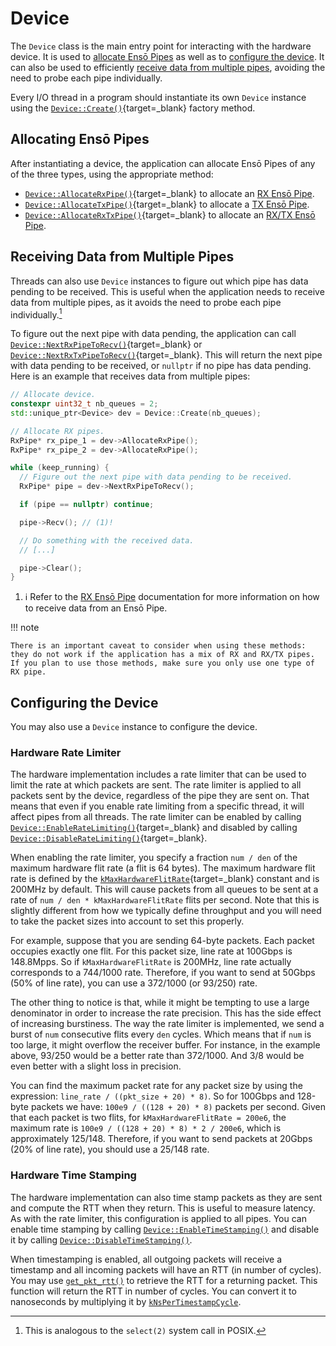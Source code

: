 # Device

The `Device` class is the main entry point for interacting with the hardware device. It is used to [allocate Ensō Pipes](#allocating-ensō-pipes) as well as to [configure the device](#configuring-the-device). It can also be used to efficiently [receive data from multiple pipes](#receiving-data-from-multiple-pipes), avoiding the need to probe each pipe individually.

Every I/O thread in a program should instantiate its own `Device` instance using the [`Device::Create()`](/software/classenso_1_1Device.html#a0680a603967557aef3be2d3c7931967e){target=_blank} factory method.

## Allocating Ensō Pipes

After instantiating a device, the application can allocate Ensō Pipes of any of the three types, using the appropriate method:

- [`Device::AllocateRxPipe()`](/software/classenso_1_1Device.html#a317921d74d678fbd27982d1c995ae9c6){target=_blank} to allocate an [RX Ensō Pipe](rx_enso_pipe.md).
- [`Device::AllocateTxPipe()`](/software/classenso_1_1Device.html#aefb1883e2b2443ffb30e3697fcd8e6bb){target=_blank} to allocate a [TX Ensō Pipe](tx_enso_pipe.md).
- [`Device::AllocateRxTxPipe()`](/software/classenso_1_1Device.html#a44fb96b78e6dc6f0960a5153104f8e19){target=_blank} to allocate an [RX/TX Ensō Pipe](rx_tx_enso_pipe.md).

## Receiving Data from Multiple Pipes

Threads can also use `Device` instances to figure out which pipe has data pending to be received. This is useful when the application needs to receive data from multiple pipes, as it avoids the need to probe each pipe individually.[^1]

[^1]: This is analogous to the `select(2)` system call in POSIX.

To figure out the next pipe with data pending, the application can call [`Device::NextRxPipeToRecv()`](/software/classenso_1_1Device.html#abb95307e3ea14248fc15b250d67c3b0b){target=_blank} or [`Device::NextRxTxPipeToRecv()`](/software/classenso_1_1Device.html#a6ebb5dde347fc643b471ccad63a9ff5a){target=_blank}. This will return the next pipe with data pending to be received, or `nullptr` if no pipe has data pending. Here is an example that receives data from multiple pipes:

```cpp
// Allocate device.
constexpr uint32_t nb_queues = 2;
std::unique_ptr<Device> dev = Device::Create(nb_queues);

// Allocate RX pipes.
RxPipe* rx_pipe_1 = dev->AllocateRxPipe();
RxPipe* rx_pipe_2 = dev->AllocateRxPipe();

while (keep_running) {
  // Figure out the next pipe with data pending to be received.
  RxPipe* pipe = dev->NextRxPipeToRecv();

  if (pipe == nullptr) continue;

  pipe->Recv(); // (1)!

  // Do something with the received data.
  // [...]

  pipe->Clear();
}
```

1. :information_source: Refer to the [RX Ensō Pipe](rx_enso_pipe.md) documentation for more information on how to receive data from an Ensō Pipe.

!!! note

    There is an important caveat to consider when using these methods: they do not work if the application has a mix of RX and RX/TX pipes. If you plan to use those methods, make sure you only use one type of RX pipe.

## Configuring the Device

You may also use a `Device` instance to configure the device.

### Hardware Rate Limiter

The hardware implementation includes a rate limiter that can be used to limit the rate at which packets are sent. The rate limiter is applied to all packets sent by the device, regardless of the pipe they are sent on. That means that even if you enable rate limiting from a specific thread, it will affect pipes from all threads. The rate limiter can be enabled by calling [`Device::EnableRateLimiting()`](/software/classenso_1_1Device.html#a74ff96e12ce2385b0447eadd4ededc90){target=_blank} and disabled by calling [`Device::DisableRateLimiting()`](/software/classenso_1_1Device.html#a520234fd5dd585f4c8b0b9fb72adbfb8){target=_blank}.

When enabling the rate limiter, you specify a fraction `num / den` of the maximum hardware flit rate (a flit is 64 bytes). The maximum hardware flit rate is defined by the [`kMaxHardwareFlitRate`](/software/consts_8h.html#a2724b5cbd3bd79652a61696e662c24ce){target=_blank} constant and is 200MHz by default. This will cause packets from all queues to be sent at a rate of `num / den * kMaxHardwareFlitRate` flits per second. Note that this is slightly different from how we typically define throughput and you will need to take the packet sizes into account to set this properly.

For example, suppose that you are sending 64-byte packets. Each packet occupies exactly one flit. For this packet size, line rate at 100Gbps is 148.8Mpps. So if `kMaxHardwareFlitRate` is 200MHz, line rate actually corresponds to a 744/1000 rate. Therefore, if you want to send at 50Gbps (50% of line rate), you can use a 372/1000 (or 93/250) rate.

The other thing to notice is that, while it might be tempting to use a large denominator in order to increase the rate precision. This has the side effect of increasing burstiness. The way the rate limiter is implemented, we send a burst of `num` consecutive flits every `den` cycles. Which means that if `num` is too large, it might overflow the receiver buffer. For instance, in the example above, 93/250 would be a better rate than 372/1000. And 3/8 would be even better with a slight loss in precision.

You can find the maximum packet rate for any packet size by using the expression: `line_rate / ((pkt_size + 20) * 8)`. So for 100Gbps and 128-byte packets we have: `100e9 / ((128 + 20) * 8)` packets per second. Given that each packet is two flits, for `kMaxHardwareFlitRate = 200e6`, the maximum rate is `100e9 / ((128 + 20) * 8) * 2 / 200e6`, which is approximately 125/148. Therefore, if you want to send packets at 20Gbps (20% of line rate), you should use a 25/148 rate.

### Hardware Time Stamping

The hardware implementation can also time stamp packets as they are sent and compute the RTT when they return. This is useful to measure latency. As with the rate limiter, this configuration is applied to all pipes. You can enable time stamping by calling [`Device::EnableTimeStamping()`](/software/classenso_1_1Device.html#a86e350a5dbf6145858c9b3739736c6e0) and disable it by calling [`Device::DisableTimeStamping()`](/software/classenso_1_1Device.html#ae77a9be57a5d8e26009da7fa9239d4b7).

When timestamping is enabled, all outgoing packets will receive a timestamp and all incoming packets will have an RTT (in number of cycles). You may use [`get_pkt_rtt()`](/software/helpers_8h.html#ace30043e3eb62368ccf750a139a16383) to retrieve the RTT for a returning packet. This function will return the RTT in number of cycles. You can convert it to nanoseconds by multiplying it by [`kNsPerTimestampCycle`](/software/consts_8h.html#a512ca8b1b9bae1397e47b3642f1b30ea).
